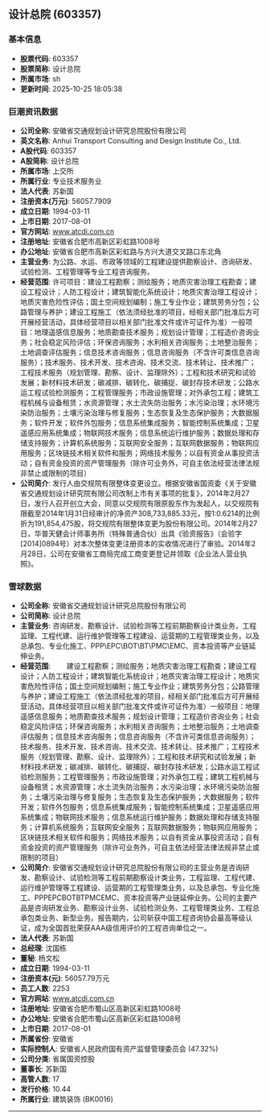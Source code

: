 ## 设计总院 (603357)

### 基本信息

- **股票代码**: 603357
- **股票简称**: 设计总院
- **所属市场**: sh
- **更新时间**: 2025-10-25 18:05:38

### 巨潮资讯数据

- **公司全称**: 安徽省交通规划设计研究总院股份有限公司
- **英文名称**: Anhui Transport Consulting and Design Institute Co., Ltd.
- **A股代码**: 603357
- **A股简称**: 设计总院
- **所属市场**: 上交所
- **所属行业**: 专业技术服务业
- **法人代表**: 苏新国
- **注册资本(万元)**: 56057.7909
- **成立日期**: 1994-03-11
- **上市日期**: 2017-08-01
- **官方网站**: www.atcdi.com.cn
- **注册地址**: 安徽省合肥市高新区彩虹路1008号
- **办公地址**: 安徽省合肥市高新区彩虹路与方兴大道交叉路口东北角
- **主营业务**: 为公路、水运、市政等领域的工程建设提供勘察设计、咨询研发、试验检测、工程管理等专业工程咨询服务。
- **经营范围**: 许可项目：建设工程勘察；测绘服务；地质灾害治理工程勘查；建设工程设计；人防工程设计；建筑智能化系统设计；地质灾害治理工程设计；地质灾害危险性评估；国土空间规划编制；施工专业作业；建筑劳务分包；公路管理与养护；建设工程施工（依法须经批准的项目，经相关部门批准后方可开展经营活动，具体经营项目以相关部门批准文件或许可证件为准）一般项目：地理遥感信息服务；地质勘查技术服务；规划设计管理；工程造价咨询业务；社会稳定风险评估；环保咨询服务；水利相关咨询服务；土地整治服务；土地调查评估服务；信息技术咨询服务；信息咨询服务（不含许可类信息咨询服务）；技术服务、技术开发、技术咨询、技术交流、技术转让、技术推广；工程技术服务（规划管理、勘察、设计、监理除外）；工程和技术研究和试验发展；新材料技术研发；碳减排、碳转化、碳捕捉、碳封存技术研发；公路水运工程试验检测服务；工程管理服务；市政设施管理；对外承包工程；建筑工程机械与设备租赁；水资源管理；水土流失防治服务；水污染治理；水环境污染防治服务；土壤污染治理与修复服务；生态恢复及生态保护服务；大数据服务；软件开发；软件外包服务；信息系统集成服务；智能控制系统集成；卫星遥感应用系统集成；物联网技术服务；信息系统运行维护服务；数据处理和存储支持服务；计算机系统服务；互联网安全服务；互联网数据服务；物联网应用服务；区块链技术相关软件和服务；网络技术服务；以自有资金从事投资活动；自有资金投资的资产管理服务（除许可业务外，可自主依法经营法律法规非禁止或限制的项目）
- **公司简介**: 发行人由交规院有限整体变更设立。根据安徽省国资委《关于安徽省交通规划设计研究院有限公司改制上市有关事项的批复》，2014年2月27日，发行人召开创立大会，同意以交规院有限原股东作为发起人，以交规院有限截至2014年1月31日经审计的净资产308,733,885.33元，按1:0.6214的比例折为191,854,475股，将交规院有限整体变更为股份有限公司。2014年2月27日，华普天健会计师事务所（特殊普通合伙）出具《验资报告》（会验字[2014]0894号）对本次整体变更注册资本的实收情况进行了审验。2014年2月28日，公司在安徽省工商局完成工商变更登记并领取《企业法人营业执照》。

### 雪球数据

- **公司全称**: 安徽省交通规划设计研究总院股份有限公司
- **公司简称**: 设计总院
- **主营业务**: 咨询研发、勘察设计、试验检测等工程前期勘察设计类业务，工程监理、工程代建、运行维护管理等工程建设、运营期的工程管理类业务，以及总承包、专业化施工、PPP\EPC\BOT\BT\PMC\EMC、资本投资等产业链延伸业务。
- **经营范围**: 　　建设工程勘察；测绘服务；地质灾害治理工程勘查；建设工程设计；人防工程设计；建筑智能化系统设计；地质灾害治理工程设计；地质灾害危险性评估；国土空间规划编制；施工专业作业；建筑劳务分包；公路管理与养护；建设工程施工（依法须经批准的项目，经相关部门批准后方可开展经营活动，具体经营项目以相关部门批准文件或许可证件为准）一般项目：地理遥感信息服务；地质勘查技术服务；规划设计管理；工程造价咨询业务；社会稳定风险评估；环保咨询服务；水利相关咨询服务；土地整治服务；土地调查评估服务；信息技术咨询服务；信息咨询服务（不含许可类信息咨询服务）；技术服务、技术开发、技术咨询、技术交流、技术转让、技术推广；工程技术服务（规划管理、勘察、设计、监理除外）；工程和技术研究和试验发展；新材料技术研发；碳减排、碳转化、碳捕捉、碳封存技术研发；公路水运工程试验检测服务；工程管理服务；市政设施管理；对外承包工程；建筑工程机械与设备租赁；水资源管理；水土流失防治服务；水污染治理；水环境污染防治服务；土壤污染治理与修复服务；生态恢复及生态保护服务；大数据服务；软件开发；软件外包服务；信息系统集成服务；智能控制系统集成；卫星遥感应用系统集成；物联网技术服务；信息系统运行维护服务；数据处理和存储支持服务；计算机系统服务；互联网安全服务；互联网数据服务；物联网应用服务；区块链技术相关软件和服务；网络技术服务；以自有资金从事投资活动；自有资金投资的资产管理服务（除许可业务外，可自主依法经营法律法规非禁止或限制的项目）
- **公司简介**: 安徽省交通规划设计研究总院股份有限公司的主营业务是咨询研发、勘察设计、试验检测等工程前期勘察设计类业务，工程监理、工程代建、运行维护管理等工程建设、运营期的工程管理类业务，以及总承包、专业化施工、PPPEPCBOTBTPMCEMC、资本投资等产业链延伸业务。公司的主要产品是咨询研发业务、勘察设计业务、试验检测业务、工程管理类业务、工程总承包类业务、新型业务。报告期内，公司斩获中国工程咨询协会最高等级认证，成为全国首批荣获AAA级信用评价的工程咨询单位之一。
- **法人代表**: 苏新国
- **总经理**: 沈国栋
- **董秘**: 杨文松
- **成立日期**: 1994-03-11
- **注册资本(元)**: 56057.79万元
- **员工人数**: 2253
- **官方网站**: www.atcdi.com.cn
- **注册地址**: 安徽省合肥市蜀山区高新区彩虹路1008号
- **办公地址**: 安徽省合肥市蜀山区高新区彩虹路1008号
- **上市日期**: 2017-08-01
- **所属省份**: 安徽省
- **实际控制人**: 安徽省人民政府国有资产监督管理委员会 (47.32%)
- **公司分类**: 省属国资控股
- **董事长**: 苏新国
- **高管人数**: 17
- **发行价格**: 10.44
- **所属行业**: 建筑装饰 (BK0016)

---